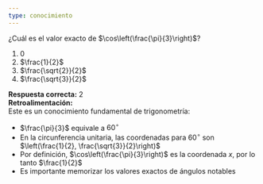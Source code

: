 ```yaml
---
type: conocimiento
---
```


¿Cuál es el valor exacto de $\cos\left(\frac{\pi}{3}\right)$?

1. $0$  
2. $\frac{1}{2}$  
3. $\frac{\sqrt{2}}{2}$  
4. $\frac{\sqrt{3}}{2}$  

**Respuesta correcta:** 2  
**Retroalimentación:**  
Este es un conocimiento fundamental de trigonometría:
- $\frac{\pi}{3}$ equivale a $60^\circ$
- En la circunferencia unitaria, las coordenadas para $60^\circ$ son $\left(\frac{1}{2}, \frac{\sqrt{3}}{2}\right)$
- Por definición, $\cos\left(\frac{\pi}{3}\right)$ es la coordenada $x$, por lo tanto $\frac{1}{2}$
- Es importante memorizar los valores exactos de ángulos notables
